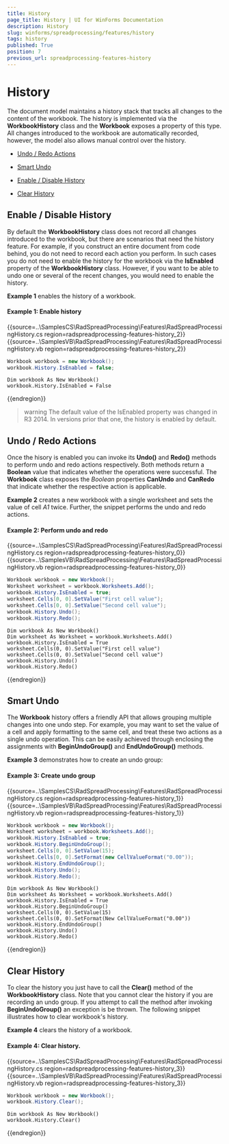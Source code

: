 ```yaml
---
title: History
page_title: History | UI for WinForms Documentation
description: History
slug: winforms/spreadprocessing/features/history
tags: history
published: True
position: 7
previous_url: spreadprocessing-features-history
---
```


# History

The document model maintains a history stack that tracks all changes to the content of the workbook. The history is implemented via the __WorkbookHistory__ class and the __Workbook__ exposes a property of this type. All changes introduced to the workbook are automatically recorded, however, the model also allows manual control over the history.

* [Undo / Redo Actions](#undo-/-redo-actions)

* [Smart Undo](#smart-undo)

* [Enable / Disable History](#enable-/-disable-history)

* [Clear History](#clear-history)

## Enable / Disable History

By default the __WorkbookHistory__ class does not record all changes introduced to the workbook, but there are scenarios that need the history feature. For example, if you construct an entire document from code behind, you do not need to record each action you perform. In such cases you do not need to enable the history for the workbook via the __IsEnabled__ property of the __WorkbookHistory__ class. However, if you want to be able to undo one or several of the recent changes, you would need to enable the history.

__Example 1__ enables the history of a workbook.

#### Example 1: Enable history

{{source=..\SamplesCS\RadSpreadProcessing\Features\RadSpreadProcessingHistory.cs region=radspreadprocessing-features-history_2}} 
{{source=..\SamplesVB\RadSpreadProcessing\Features\RadSpreadProcessingHistory.vb region=radspreadprocessing-features-history_2}} 

````C#
Workbook workbook = new Workbook();
workbook.History.IsEnabled = false;

````
````VB.NET
Dim workbook As New Workbook()
workbook.History.IsEnabled = False

````

{{endregion}} 

>warning The default value of the IsEnabled property was changed in R3 2014. In versions prior that one, the history is enabled by default.
>

## Undo / Redo Actions

Once the hisory is enabled you can invoke its __Undo()__ and __Redo()__ methods to perform undo and redo actions respectively. Both methods return a __Boolean__ value that indicates whether the operations were successful. The __Workbook__ class exposes the *Boolean* properties __CanUndo__ and __CanRedo__ that indicate whether the respective action is applicable.
        

__Example 2__ creates a new workbook with a single worksheet and sets the value of cell *A1* twice. Further, the snippet performs the undo and redo actions.

#### Example 2: Perform undo and redo

{{source=..\SamplesCS\RadSpreadProcessing\Features\RadSpreadProcessingHistory.cs region=radspreadprocessing-features-history_0}} 
{{source=..\SamplesVB\RadSpreadProcessing\Features\RadSpreadProcessingHistory.vb region=radspreadprocessing-features-history_0}} 

````C#
Workbook workbook = new Workbook();        
Worksheet worksheet = workbook.Worksheets.Add(); 
workbook.History.IsEnabled = true;
worksheet.Cells[0, 0].SetValue("First cell value");
worksheet.Cells[0, 0].SetValue("Second cell value");
workbook.History.Undo();
workbook.History.Redo();

````
````VB.NET
Dim workbook As New Workbook()
Dim worksheet As Worksheet = workbook.Worksheets.Add()
workbook.History.IsEnabled = True
worksheet.Cells(0, 0).SetValue("First cell value")
worksheet.Cells(0, 0).SetValue("Second cell value")
workbook.History.Undo()
workbook.History.Redo()

````

{{endregion}} 

## Smart Undo

The __Workbook__ history offers a friendly API that allows grouping multiple changes into one undo step. For example, you may want to set the value of a cell and apply formatting to the same cell, and treat these two actions as a single undo operation. This can be easily achieved through enclosing the assignments with __BeginUndoGroup()__ and __EndUndoGroup()__ methods.

__Example 3__ demonstrates how to create an undo group:
        
#### Example 3: Create undo group

{{source=..\SamplesCS\RadSpreadProcessing\Features\RadSpreadProcessingHistory.cs region=radspreadprocessing-features-history_1}} 
{{source=..\SamplesVB\RadSpreadProcessing\Features\RadSpreadProcessingHistory.vb region=radspreadprocessing-features-history_1}} 

````C#
Workbook workbook = new Workbook();
Worksheet worksheet = workbook.Worksheets.Add();
workbook.History.IsEnabled = true;
workbook.History.BeginUndoGroup();
worksheet.Cells[0, 0].SetValue(15);
worksheet.Cells[0, 0].SetFormat(new CellValueFormat("0.00"));
workbook.History.EndUndoGroup();
workbook.History.Undo();
workbook.History.Redo();

````
````VB.NET
Dim workbook As New Workbook()
Dim worksheet As Worksheet = workbook.Worksheets.Add()
workbook.History.IsEnabled = True
workbook.History.BeginUndoGroup()
worksheet.Cells(0, 0).SetValue(15)
worksheet.Cells(0, 0).SetFormat(New CellValueFormat("0.00"))
workbook.History.EndUndoGroup()
workbook.History.Undo()
workbook.History.Redo()

````

{{endregion}} 

## Clear History

To clear the history you just have to call the __Clear()__ method of the __WorkbookHistory__ class. Note that you cannot clear the history if you are recording an undo group. If you attempt to call the method after invoking __BeginUndoGroup()__ an exception is be thrown. The following snippet illustrates how to clear workbook's history.

__Example 4__ clears the history of a workbook.

#### Example 4: Clear history.

{{source=..\SamplesCS\RadSpreadProcessing\Features\RadSpreadProcessingHistory.cs region=radspreadprocessing-features-history_3}} 
{{source=..\SamplesVB\RadSpreadProcessing\Features\RadSpreadProcessingHistory.vb region=radspreadprocessing-features-history_3}} 

````C#
Workbook workbook = new Workbook();
workbook.History.Clear();

````
````VB.NET
Dim workbook As New Workbook()
workbook.History.Clear()

````

{{endregion}}
